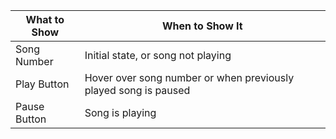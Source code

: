 What to Show | When to Show It
-------------|-------------
Song Number | Initial state, or song not playing
Play Button | Hover over song number or when previously played song is paused
Pause Button | Song is playing
